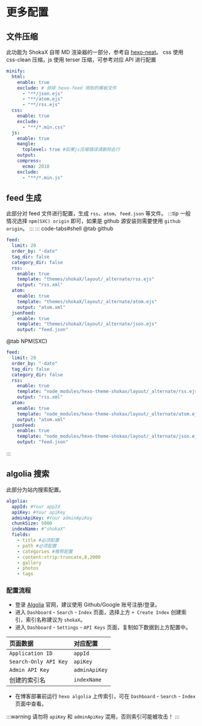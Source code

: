 # 更多配置

## 文件压缩

此功能为 ShokaX 自带 MD 渲染器的一部分，参考自 [hexo-neat](https://github.com/rozbo/hexo-neat)。
css 使用 css-clean 压缩，js 使用 terser 压缩，可参考对应 API 进行配置

```yaml
minify:
  html:
    enable: true
    exclude: # 排除 hexo-feed 用到的模板文件
      - "**/json.ejs"
      - "**/atom.ejs"
      - "**/rss.ejs"
  css:
    enable: true
    exclude:
      - "**/*.min.css"
  js:
    enable: true
    mangle:
      toplevel: true #如果js压缩错误请删除此行
    output:
    compress:
      ecma: 2018
    exclude:
      - "**/*.min.js"
```

## feed 生成

此部分对 feed 文件进行配置，生成 `rss`、`atom`、`feed.json` 等文件。
:::tip
一般情况选择 `npm(SXC) origin` 即可，如果是 github 源安装则需要使用 `github origin`。
:::
::: code-tabs#shell
@tab github

```yaml
feed:
  limit: 20
  order_by: "-date"
  tag_dir: false
  category_dir: false
  rss:
    enable: true
    template: "themes/shokaX/layout/_alternate/rss.ejs"
    output: "rss.xml"
  atom:
    enable: true
    template: "themes/shokaX/layout/_alternate/atom.ejs"
    output: "atom.xml"
  jsonFeed:
    enable: true
    template: "themes/shokaX/layout/_alternate/json.ejs"
    output: "feed.json"
```

@tab NPM(SXC)

```yaml
feed:
  limit: 20
  order_by: "-date"
  tag_dir: false
  category_dir: false
  rss:
    enable: true
    template: "node_modules/hexo-theme-shokax/layout/_alternate/rss.ejs"
    output: "rss.xml"
  atom:
    enable: true
    template: "node_modules/hexo-theme-shokax/layout/_alternate/atom.ejs"
    output: "atom.xml"
  jsonFeed:
    enable: true
    template: "node_modules/hexo-theme-shokax/layout/_alternate/json.ejs"
    output: "feed.json"
```

:::

## algolia 搜索

此部分为站内搜索配置。

```yaml
algolia:
  appId: #Your appId
  apiKey: #Your apiKey
  adminApiKey: #Your adminApiKey
  chunkSize: 5000
  indexName: #"shokaX"
  fields:
    - title #必须配置
    - path #必须配置
    - categories #推荐配置
    - content:strip:truncate,0,2000
    - gallery
    - photos
    - tags
```

### 配置流程

- 登录 [Algolia](https://www.algolia.com/) 官网，建议使用 Github/Google 账号注册/登录。
- 进入 `Dashboard` - `Search` - `Index` 页面，选择上方 `+ Create Index` 创建索引，索引名称建议为 `shokaX`。
- 进入 `Dashboard` - `Settings` - `API Keys` 页面，复制如下数据到上方配置中。

| 页面数据              | 对应配置      |
| :-------------------- | :------------ |
| `Application ID`      | `appId`       |
| `Search-Only API Key` | `apiKey`      |
| `Admin API Key`       | `adminApiKey` |
| 创建的索引名          | `indexName`   |

- 在博客部署前运行 `hexo algolia` 上传索引，可在 `Dashboard` - `Search` - `Index` 页面中查看。

:::warning
请勿将 `apiKey` 和 `adminApiKey` 混用，否则索引可能被攻击！
:::

